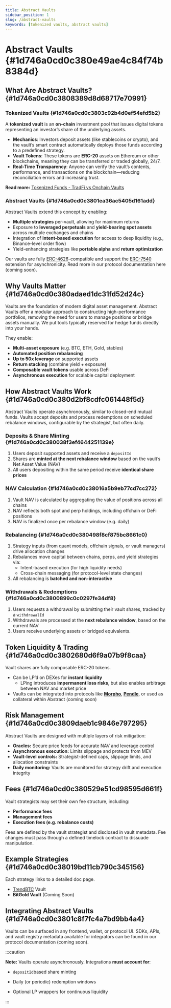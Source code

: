 ```yaml
---
title: Abstract Vaults
sidebar_position: 1
slug: /abstract-vaults
keywords: [tokenized vaults, abstract vaults]
---
```




# Abstract Vaults {#1d746a0cd0c380e49ae4c84f74b8384d}


## What Are Abstract Vaults? {#1d746a0cd0c3808389d8d68717e70991}


### Tokenized Vaults {#1d746a0cd0c3803c92b4d0ef54efd5b2}


A **tokenized vault** is an **on-chain** investment pool that issues digital tokens representing an investor’s share of the underlying assets.

- **Mechanics**: Investors deposit assets (like stablecoins or crypto), and the vault’s smart contract automatically deploys those funds according to a predefined strategy.
- **Vault Tokens**: These tokens are **ERC-20** assets on Ethereum or other blockchains, meaning they can be transferred or traded globally, 24/7.
- **Real-Time Transparency**: Anyone can verify the vault’s contents, performance, and transactions on the blockchain—reducing reconciliation errors and increasing trust.

**Read more:** [Tokenized Funds - TradFi vs Onchain Vaults](/tokenized-funds)


### Abstract Vaults {#1d746a0cd0c3801ea36ac5405d161add}


Abstract Vaults extend this concept by enabling:

- **Multiple strategies** per-vault, allowing for maximum returns
- Exposure to **leveraged perpetuals** and **yield-bearing spot assets** across multiple exchanges and chains
- Integration of **intent-based execution** for access to deep liquidity (e.g., Binance-level order flow)
- Yield-enhancing strategies like **portable alpha** and **return optimization**

Our vaults are fully [ERC-4626](http://ethereum.org/en/developers/docs/standards/tokens/erc-4626)-compatible and support the [ERC-7540](https://eips.ethereum.org/EIPS/eip-7540) extension for asynchronicity. Read more in our protocol documentation here (coming soon).


## Why Vaults Matter {#1d746a0cd0c380adaed1dc31fd52d24c}


Vaults are the foundation of modern digital asset management. Abstract Vaults offer a modular approach to constructing high-performance portfolios, removing the need for users to manage positions or bridge assets manually. We put tools typically reserved for hedge funds directly into your hands.


They enable:

- **Multi-asset exposure** (e.g. BTC, ETH, Gold, stables)
- **Automated position rebalancing**
- **Up to 50x leverage** on supported assets
- **Return stacking** (combine yield + exposure)
- **Composable vault tokens** usable across DeFi
- **Asynchronous execution** for scalable capital deployment

## How Abstract Vaults Work {#1d746a0cd0c380d2bf8cdfc061448f5d}


Abstract Vaults operate asynchronously, similar to closed-end mutual funds. Vaults accept deposits and process redemptions on scheduled rebalance windows, configurable by the strategist, but often daily.


### **Deposits & Share Minting** {#1d746a0cd0c380038f3ef4644251139e}

1. Users deposit supported assets and receive a `depositId`
2. Shares are **minted at the next rebalance window** based on the vault’s Net Asset Value (NAV)
3. All users depositing within the same period receive **identical share prices**

### **NAV Calculation** {#1d746a0cd0c38016a5b9eb77cd7cc272}

1. Vault NAV is calculated by aggregating the value of positions across all chains
2. NAV reflects both spot and perp holdings, including offchain or DeFi positions
3. NAV is finalized once per rebalance window (e.g. daily)

### **Rebalancing** {#1d746a0cd0c380498f8cf875bc8661c0}

1. Strategy inputs (from quant models, offchain signals, or vault managers) drive allocation changes
2. Rebalances move capital between chains, perps, and yield strategies via:
	- Intent-based execution (for high liquidity needs)
	- Cross-chain messaging (for protocol-level state changes)
3. All rebalancing is **batched and non-interactive**

### **Withdrawals & Redemptions** {#1d746a0cd0c3800899c0c0297fe34df8}

1. Users requests a withdrawal by submitting their vault shares, tracked by a `withdrawalId`
2. Withdrawals are processed at the **next rebalance window**, based on the current NAV
3. Users receive underlying assets or bridged equivalents.

## Token Liquidity & Trading {#1d746a0cd0c3802680d6f9a07b9f8caa}


Vault shares are fully composable ERC-20 tokens.

- Can be LP’d on DEXes for **instant liquidity**
	- LPing introduces **impermanent loss risks**, but also enables arbitrage between NAV and market price
- Vaults can be integrated into protocols like [**Morpho**](https://morpho.org/), [**Pendle**](https://pendle.finance/), or used as collateral within Abstract (coming soon)

## Risk Management {#1d746a0cd0c3809daeb1c9846e797295}


Abstract Vaults are designed with multiple layers of risk mitigation:

- **Oracles:** Secure price feeds for accurate NAV and leverage control
- **Asynchronous execution:** Limits slippage and protects from MEV
- **Vault-level controls:** Strategist-defined caps, slippage limits, and allocation constraints
- **Daily monitoring:** Vaults are monitored for strategy drift and execution integrity

## Fees {#1d746a0cd0c380529e51cd98595d661f}


Vault strategists may set their own fee structure, including:

- **Performance fees**
- **Management fees**
- **Execution fees (e.g. rebalance costs)**

Fees are defined by the vault strategist and disclosed in vault metadata. Fee changes must pass through a defined timelock contract to dissuade manipulation.


## Example Strategies {#1d746a0cd0c38019bd11cb790c345156}


Each strategy links to a detailed doc page.

- [TrendBTC](/trend-btc) Vault
- **BitGold Vault** (Coming Soon)

## Integrating Abstract Vaults {#1d746a0cd0c3801c8f7fc4a7bd9bb4a4}


Vaults can be surfaced in any frontend, wallet, or protocol UI. SDKs, APIs, and vault registry metadata available for integrators can be found in our protocol documentation (coming soon).


:::caution

**Note:** Vaults operate asynchronously. Integrations **must account for**:
- `depositId`based share minting

- Daily (or periodic) redemption windows

- Optional LP wrappers for continuous liquidity

:::



